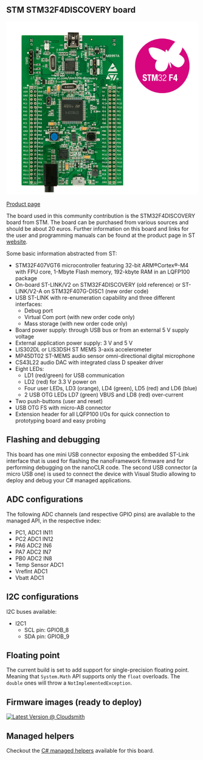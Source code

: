 ## STM STM32F4DISCOVERY board

![STM STM32F4DISCOVERY board](stm32f4_discovery.jpg)

[Product page](http://www.st.com/en/evaluation-tools/stm32f4discovery.html)

The board used in this community contribution is the STM32F4DISCOVERY board from STM. The board can be purchased from various sources and should be about 20 euros. Further information on this board and links for the user and programming manuals can be found at the product page in ST [website](https://www.st.com/en/evaluation-tools/stm32f4discovery.html).

Some basic information abstracted from ST:

- STM32F407VGT6 microcontroller featuring 32-bit ARM®Cortex®-M4 with FPU core, 1-Mbyte Flash memory, 192-kbyte RAM in an LQFP100 package
- On-board ST-LINK/V2 on STM32F4DISCOVERY (old reference) or ST-LINK/V2-A on STM32F407G-DISC1 (new order code)
- USB ST-LINK with re-enumeration capability and three different interfaces:
  - Debug port
  - Virtual Com port (with new order code only)
  - Mass storage (with new order code only)
- Board power supply: through USB bus or from an external 5 V supply voltage
- External application power supply: 3 V and 5 V
- LIS302DL or LIS3DSH ST MEMS 3-axis accelerometer
- MP45DT02 ST-MEMS audio sensor omni-directional digital microphone
- CS43L22 audio DAC with integrated class D speaker driver
- Eight LEDs:
  - LD1 (red/green) for USB communication
  - LD2 (red) for 3.3 V power on
  - Four user LEDs, LD3 (orange), LD4 (green), LD5 (red) and LD6 (blue)
  - 2 USB OTG LEDs LD7 (green) VBUS and LD8 (red) over-current
- Two push-buttons (user and reset)
- USB OTG FS with micro-AB connector
- Extension header for all LQFP100 I/Os for quick connection to prototyping board and easy probing

## Flashing and debugging

This board has one mini USB connector exposing the embedded ST-Link interface that is used for flashing the nanoFramework firmware and for performing debugging on the nanoCLR code.
The second USB connector (a micro USB one) is used to connect the device with Visual Studio allowing to deploy and debug your C# managed applications.

## ADC configurations

The following ADC channels (and respective GPIO pins) are available to the managed API, in the respective index:

- PC1, ADC1 IN11
- PC2  ADC1 IN12
- PA6  ADC2 IN6
- PA7  ADC2 IN7
- PB0  ADC2 IN8
- Temp Sensor ADC1
- VrefInt ADC1
- Vbatt ADC1

## I2C configurations

I2C buses available:

- I2C1
  - SCL pin: GPIOB_8
  - SDA pin: GPIOB_9

## Floating point

The current build is set to add support for single-precision floating point.
Meaning that `System.Math` API supports only the `float` overloads. The `double` ones will throw a `NotImplementedException`.

## Firmware images (ready to deploy)

[![Latest Version @ Cloudsmith](https://api-prd.cloudsmith.io/v1/badges/version/net-nanoframework/nanoframework-images-community-targets/raw/ST_STM32F4_DISCOVERY/latest/x/?render=true)](https://cloudsmith.io/~net-nanoframework/repos/nanoframework-images-community-targets/packages/detail/raw/ST_STM32F4_DISCOVERY/latest/)

## Managed helpers

Checkout the [C# managed helpers](https://github.com/nanoframework/nf-Community-Targets/tree/main/ChibiOS/ST_STM32F4_DISCOVERY/managed_helpers) available for this board.
